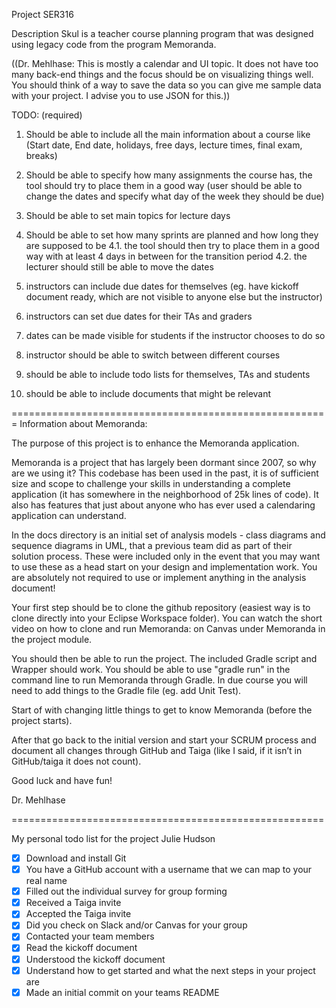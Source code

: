 Project SER316

Description
Skul is a teacher course planning program that was designed using legacy code from the program Memoranda.

((Dr. Mehlhase:
This is mostly a calendar and UI topic. It does not have too many back-end things and the focus should be on visualizing things well. You should think of a way to save the data so you can give me sample data with your project. I advise you to use JSON for this.))

TODO: (required)

1. Should be able to include all the main information about a course like (Start date,
End date, holidays, free days, lecture times, final exam, breaks)

2. Should be able to specify how many assignments the course has, the tool should try to place them in a good way (user should be able to change the dates and specify
what day of the week they should be due)

3. Should be able to set main topics for lecture days

4. Should be able to set how many sprints are planned and how long they are supposed to be
 4.1. the tool should then try to place them in a good way with at least 4 days in between for the transition period
 4.2. the lecturer should still be able to move the dates

5. instructors can include due dates for themselves (eg. have kickoff document ready, which are not visible to anyone else but the instructor)

6. instructors can set due dates for their TAs and graders

7. dates can be made visible for students if the instructor chooses to do so

8. instructor should be able to switch between different courses

9. should be able to include todo lists for themselves, TAs and students

10. should be able to include documents that might be relevant

=======================================================
Information about Memoranda:

The purpose of this project is to enhance the Memoranda application.

Memoranda is a project that has largely been dormant since 2007, so why are we using it? This codebase has been used in the past, it is of sufficient size and scope to challenge your skills in understanding a complete application (it has somewhere in the neighborhood of 25k lines of code). It also has features that just about anyone who has ever used a calendaring application can understand.

In the docs directory is an initial set of analysis models - class diagrams and sequence diagrams in UML, that a previous team did as part of their solution process. These were included only in the event that you may want to use these as a head start on your design and implementation work. You are absolutely not required to use or implement anything in the analysis document!

Your first step should be to clone the github repository (easiest way is to clone directly into your Eclipse Workspace folder). You can watch the short video on how to clone and run Memoranda: on Canvas under Memoranda in the project module.

You should then be able to run the project. The included Gradle script and Wrapper should work. You should be able to use "gradle run" in the command line to run Memoranda through Gradle. In due course you will need to add things to the Gradle file (eg. add Unit Test).

Start of with changing little things to get to know Memoranda (before the project starts).

After that go back to the initial version and start your SCRUM process and document all changes through GitHub and Taiga (like I said, if it isn’t in GitHub/taiga it does not count).

Good luck and have fun!

Dr. Mehlhase

======================================================

My personal todo list for the project
Julie Hudson

- [X] Download and install Git
- [X] You have a GitHub account with a username that we can map to your real name
- [X] Filled out the individual survey for group forming
- [X] Received a Taiga invite
- [X] Accepted the Taiga invite
- [X] Did you check on Slack and/or Canvas for your group
- [X] Contacted your team members
- [X] Read the kickoff document
- [X] Understood the kickoff document
- [X] Understand how to get started and what the next steps in your project are
- [X] Made an initial commit on your teams README
